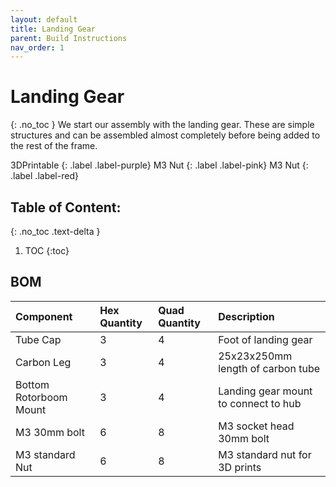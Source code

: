 ```yaml
---
layout: default
title: Landing Gear
parent: Build Instructions
nav_order: 1
---
```


# Landing Gear
{: .no_toc }
We start our assembly with the landing gear. These are simple structures and can be assembled almost completely before being added to the rest of the frame.

3DPrintable 
{: .label .label-purple} 
M3 Nut 
{: .label .label-pink}
M3 Nut 
{: .label .label-red}

## Table of Content:
{: .no_toc .text-delta }

1. TOC
{:toc}

## BOM

| Component              | Hex Quantity | Quad Quantity | Description                          |
|:------------------------|:--------------|:---------------|:--------------------------------------|
| Tube Cap               | 3            | 4             | Foot of landing gear                 |
| Carbon Leg             | 3            | 4             | 25x23x250mm length of carbon tube    |
| Bottom Rotorboom Mount | 3            | 4             | Landing gear mount to connect to hub |
| M3 30mm bolt           | 6            | 8             | M3 socket head 30mm bolt             |
| M3 standard Nut        | 6            | 8             | M3 standard nut for 3D prints        |
